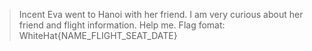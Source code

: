 >Incent Eva went to Hanoi with her friend. I am very curious about her friend and flight information. Help me.
Flag fomat: WhiteHat{NAME_FLIGHT_SEAT_DATE}